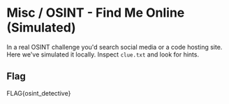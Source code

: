 # Misc / OSINT - Find Me Online (Simulated)

In a real OSINT challenge you'd search social media or a code hosting site.
Here we've simulated it locally. Inspect `clue.txt` and look for hints.

## Flag
FLAG{osint_detective}